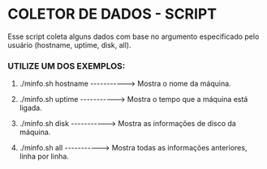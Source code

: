 # COLETOR DE DADOS - SCRIPT

Esse script coleta alguns dados com base no argumento especificado pelo usuário (hostname, uptime, disk, all).

### UTILIZE UM DOS EXEMPLOS: 

1. ./minfo.sh hostname -----------> Mostra o nome da máquina.
   
2. ./minfo.sh uptime   -----------> Mostra o tempo que a máquina está ligada.
   
3. ./minfo.sh disk     -----------> Mostra as informações de disco da máquina.
   
4. ./minfo.sh all      -----------> Mostra todas as informações anteriores, linha por linha.
